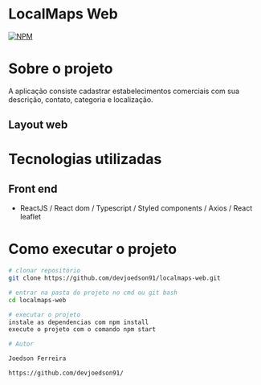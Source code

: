 # LocalMaps Web
[![NPM](https://img.shields.io/npm/l/react)](https://github.com/devsuperior/sds1-wmazoni/blob/master/LICENSE) 

# Sobre o projeto

A aplicação consiste cadastrar estabelecimentos comerciais com sua descrição, contato, categoria e localização.

## Layout web


# Tecnologias utilizadas

## Front end
- ReactJS / React dom / Typescript / Styled components / Axios / React leaflet

# Como executar o projeto

```bash
# clonar repositório
git clone https://github.com/devjoedson91/localmaps-web.git

# entrar na pasta do projeto no cmd ou git bash
cd localmaps-web

# executar o projeto
instale as dependencias com npm install
execute o projeto com o comando npm start

# Autor

Joedson Ferreira

https://github.com/devjoedson91/
